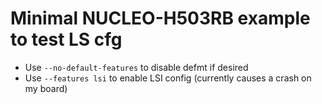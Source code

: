 # Minimal NUCLEO-H503RB example to test LS cfg

- Use `--no-default-features` to disable defmt if desired
- Use `--features lsi` to enable LSI config (currently causes a crash on my board)
